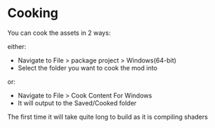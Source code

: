 # Cooking
You can cook the assets in 2 ways:

either:

- Navigate to File > package project > Windows(64-bit)
- Select the folder you want to cook the mod into

or:

- Navigate to File > Cook Content For Windows
- It will output to the Saved/Cooked folder

The first time it will take quite long to build as it is compiling shaders